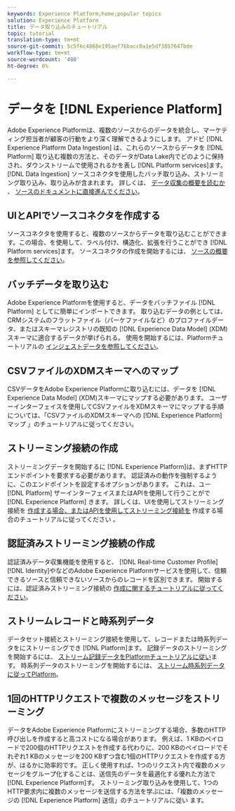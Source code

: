 ```yaml
---
keywords: Experience Platform;home;popular topics
solution: Experience Platform
title: データ取り込みのチュートリアル
topic: tutorial
translation-type: tm+mt
source-git-commit: 5c5f6c4868e195aef76bacc0a1e5df3857647bde
workflow-type: tm+mt
source-wordcount: '480'
ht-degree: 0%

---
```



# データを [!DNL Experience Platform]

Adobe Experience Platformは、複数のソースからのデータを統合し、マーケティング担当者が顧客の行動をより深く理解できるようにします。 アドビ [!DNL Experience Platform Data Ingestion] は、これらのソースからデータを [!DNL Platform] 取り込む複数の方法と、そのデータがData Lake内でどのように保持され、ダウンストリームで使用されるかを表し [!DNL Platform services]ます。 [!DNL Data Ingestion] ソースコネクタを使用したバッチ取り込み、ストリーミング取り込み、取り込みが含まれます。 詳しくは、 [データ収集の概要を読むか](../ingestion/home.md) 、 [ソースのドキュメントに直接進んでください](../sources/home.md)。

## UIとAPIでソースコネクタを作成する

ソースコネクタを使用すると、複数のソースからデータを取り込むことができます。この場合、を使用して、ラベル付け、構造化、拡張を行うことができ [!DNL Platform services]ます。 ソースコネクタの作成を開始するには、 [ソースの概要を参照してください](../sources/home.md)。

## バッチデータを取り込む

Adobe Experience Platformを使用すると、データをバッチファイル [!DNL Platform] としてに簡単にインポートできます。 取り込むデータの例としては、CRMシステムのフラットファイル（パーケファイルなど）のプロファイルデータ、またはスキーマレジストリの既知の [!DNL Experience Data Model] (XDM)スキーマに適合するデータが挙げられる。 使用を開始するには、Platformチュートリアルの [インジェストデータを参照してください](../ingestion/tutorials/ingest-batch-data.md)。

## CSVファイルのXDMスキーマへのマップ

CSVデータをAdobe Experience Platformに取り込むには、データを [!DNL Experience Data Model] (XDM)スキーマにマップする必要があります。 ユーザーインターフェイスを使用してCSVファイルをXDMスキーマにマップする手順については、「CSVファイルのXDMスキーマへの [!DNL Experience Platform] マップ [](../ingestion/tutorials/map-a-csv-file.md)」のチュートリアルに従ってください。

## ストリーミング接続の作成

ストリーミングデータを開始するに [!DNL Experience Platform]は、まずHTTPエンドポイントを要求する必要があります。 認証済みの動作を強制するように、このエンドポイントを設定するオプションがあります。 これは、ユー [!DNL Platform] ザーインターフェイスまたはAPIを使用して行うことがで [!DNL Experience Platform] きます。 詳しくは、UIを使用してストリーミング接続を [作成する場合、またはAPIを使用してストリーミング接続を](../ingestion/tutorials/create-streaming-connection-ui.md) 作成する場合のチュートリアルに従ってください [](../ingestion/tutorials/create-streaming-connection.md)。

## 認証済みストリーミング接続の作成

認証済みデータ収集機能を使用すると、 [!DNL Real-time Customer Profile][!DNL Identity]やなどのAdobe Experience Platformサービスを使用して、信頼できるソースと信頼できないソースからのレコードを区別できます。 開始するには、認証済みストリーミング接続の [作成に関するチュートリアルに従ってください](../ingestion/tutorials/create-authenticated-streaming-connection.md)。

## ストリームレコードと時系列データ

データセット接続とストリーミング接続を使用して、レコードまたは時系列データをにストリーミングでき [!DNL Platform]ます。 記録データのストリーミングを開始するには、 [ストリーム記録データをPlatformチュートリアルに従い](../ingestion/tutorials/streaming-record-data.md)ます。 時系列データのストリーミングを開始するには、 [ストリーム時系列データに従ってPlatform](../ingestion/tutorials/streaming-time-series-data.md)。

## 1回のHTTPリクエストで複数のメッセージをストリーミング

データをAdobe Experience Platformにストリーミングする場合、多数のHTTP呼び出しを作成すると高コストになる場合があります。 例えば、1 KBのペイロードで200個のHTTPリクエストを作成する代わりに、200 KBのペイロードでそれぞれ1 KBのメッセージを200 KBずつ含む1個のHTTPリクエストを作成する方が、はるかに効率的です。 正しく使用すれば、1つのリクエスト内で複数のメッセージをグループ化することは、送信先のデータを最適化する優れた方法で [!DNL Experience Platform]す。 ストリーミング取り込みを使用して、1つのHTTP要求内に複数のメッセージを送信する方法を学ぶには、「複数のメッセージの [!DNL Experience Platform] 送信」のチュートリアルに従い [](../ingestion/tutorials/streaming-multiple-messages.md)ます。



